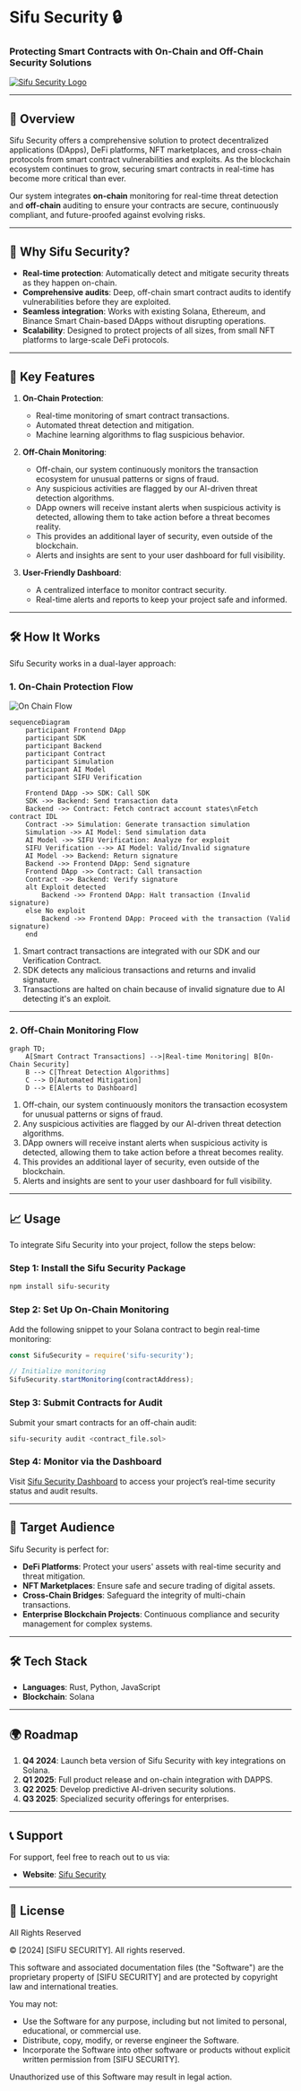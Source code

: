 # Sifu Security 🔒
### Protecting Smart Contracts with On-Chain and Off-Chain Security Solutions

[![Sifu Security Logo](https://sifusecurity.com/logo.png)](https://sifusecurity.com)

---

## 📜 **Overview**

Sifu Security offers a comprehensive solution to protect decentralized applications (DApps), DeFi platforms, NFT marketplaces, and cross-chain protocols from smart contract vulnerabilities and exploits. As the blockchain ecosystem continues to grow, securing smart contracts in real-time has become more critical than ever.

Our system integrates **on-chain** monitoring for real-time threat detection and **off-chain** auditing to ensure your contracts are secure, continuously compliant, and future-proofed against evolving risks.

---

## 🚀 **Why Sifu Security?**

- **Real-time protection**: Automatically detect and mitigate security threats as they happen on-chain.
- **Comprehensive audits**: Deep, off-chain smart contract audits to identify vulnerabilities before they are exploited.
- **Seamless integration**: Works with existing Solana, Ethereum, and Binance Smart Chain-based DApps without disrupting operations.
- **Scalability**: Designed to protect projects of all sizes, from small NFT platforms to large-scale DeFi protocols.

---

## 🎯 **Key Features**

1. **On-Chain Protection**: 
    - Real-time monitoring of smart contract transactions.
    - Automated threat detection and mitigation.
    - Machine learning algorithms to flag suspicious behavior.
   
2. **Off-Chain Monitoring**:
    - Off-chain, our system continuously monitors the transaction ecosystem for unusual patterns or signs of fraud.
    - Any suspicious activities are flagged by our AI-driven threat detection algorithms.
    - DApp owners will receive instant alerts when suspicious activity is detected, allowing them to take action before a threat becomes reality.
    - This provides an additional layer of security, even outside of the blockchain.
    - Alerts and insights are sent to your user dashboard for full visibility.
     
3. **User-Friendly Dashboard**:
    - A centralized interface to monitor contract security.
    - Real-time alerts and reports to keep your project safe and informed.

---

## 🛠️ **How It Works**

Sifu Security works in a dual-layer approach:

### **1. On-Chain Protection Flow**

![On Chain Flow](images/onchain_flow.png)


```mermaid
sequenceDiagram
    participant Frontend DApp
    participant SDK
    participant Backend
    participant Contract
    participant Simulation
    participant AI Model
    participant SIFU Verification
    
    Frontend DApp ->> SDK: Call SDK
    SDK ->> Backend: Send transaction data
    Backend ->> Contract: Fetch contract account states\nFetch contract IDL
    Contract ->> Simulation: Generate transaction simulation
    Simulation ->> AI Model: Send simulation data
    AI Model ->> SIFU Verification: Analyze for exploit
    SIFU Verification -->> AI Model: Valid/Invalid signature
    AI Model ->> Backend: Return signature
    Backend ->> Frontend DApp: Send signature
    Frontend DApp ->> Contract: Call transaction
    Contract ->> Backend: Verify signature
    alt Exploit detected
        Backend ->> Frontend DApp: Halt transaction (Invalid signature)
    else No exploit
        Backend ->> Frontend DApp: Proceed with the transaction (Valid signature)
    end
```

1. Smart contract transactions are integrated with our SDK and our Verification Contract.
2. SDK detects any malicious transactions and returns and invalid signature.
3. Transactions are halted on chain because of invalid signature due to AI detecting it's an exploit.

---

### **2. Off-Chain Monitoring Flow**

```mermaid
graph TD;
    A[Smart Contract Transactions] -->|Real-time Monitoring| B[On-Chain Security]
    B --> C[Threat Detection Algorithms]
    C --> D[Automated Mitigation]
    D --> E[Alerts to Dashboard]
```

1. Off-chain, our system continuously monitors the transaction ecosystem for unusual patterns or signs of fraud.
2. Any suspicious activities are flagged by our AI-driven threat detection algorithms.
3. DApp owners will receive instant alerts when suspicious activity is detected, allowing them to take action before a threat becomes reality.
4. This provides an additional layer of security, even outside of the blockchain.
5. Alerts and insights are sent to your user dashboard for full visibility.

---

## 📈 **Usage**

To integrate Sifu Security into your project, follow the steps below:

### **Step 1: Install the Sifu Security Package**

```bash
npm install sifu-security
```

### **Step 2: Set Up On-Chain Monitoring**

Add the following snippet to your Solana contract to begin real-time monitoring:

```js
const SifuSecurity = require('sifu-security');

// Initialize monitoring
SifuSecurity.startMonitoring(contractAddress);
```

### **Step 3: Submit Contracts for Audit**

Submit your smart contracts for an off-chain audit:

```bash
sifu-security audit <contract_file.sol>
```

### **Step 4: Monitor via the Dashboard**

Visit [Sifu Security Dashboard](https://dashboard.sifusecurity.com) to access your project’s real-time security status and audit results.

---

## 🎯 **Target Audience**

Sifu Security is perfect for:

- **DeFi Platforms**: Protect your users' assets with real-time security and threat mitigation.
- **NFT Marketplaces**: Ensure safe and secure trading of digital assets.
- **Cross-Chain Bridges**: Safeguard the integrity of multi-chain transactions.
- **Enterprise Blockchain Projects**: Continuous compliance and security management for complex systems.

---

## 🛠️ **Tech Stack**

- **Languages**: Rust, Python, JavaScript
- **Blockchain**: Solana

---

## 🌍 **Roadmap**

1. **Q4 2024**: Launch beta version of Sifu Security with key integrations on Solana.
2. **Q1 2025**: Full product release and on-chain integration with DAPPS.
3. **Q2 2025**: Develop predictive AI-driven security solutions.
4. **Q3 2025**: Specialized security offerings for enterprises.

---


## 📞 **Support**

For support, feel free to reach out to us via:

- **Website**: [Sifu Security](https://sifusecurity.com)

---

## 📜 **License**

All Rights Reserved

© [2024] [SIFU SECURITY]. All rights reserved.

This software and associated documentation files (the "Software") are the proprietary property of [SIFU SECURITY] and are protected by copyright law and international treaties.

You may not:

- Use the Software for any purpose, including but not limited to personal, educational, or commercial use.
- Distribute, copy, modify, or reverse engineer the Software.
- Incorporate the Software into other software or products without explicit written permission from [SIFU SECURITY].

Unauthorized use of this Software may result in legal action.
